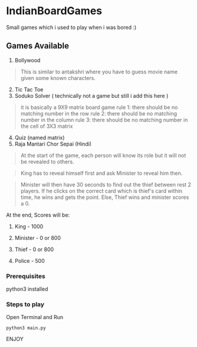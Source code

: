 # IndianBoardGames


Small games which i used to play when i was bored :)

## Games Available

1. Bollywood

> This is similar to antakshri where you have to guess movie name given some known characters.

2. Tic Tac Toe
3. Soduko Solver ( technically not a game but still i add this here )
> it is basically a 9X9 matrix board game
>rule 1: there should be no matching number in the row
>rule 2: there should be no matching number in the column
>rule 3: there should be no matching number in the cell of 3X3 matrix
4. Quiz (named matrix)
5. Raja Mantari Chor Sepai (Hindi)
> At the start of the game, each person will know its role but it will not be revealed to others.

> King has to reveal himself first and ask Minister to reveal him then.

> Minister will then have 30 seconds to find out the thief between rest 2 players. If he clicks on the correct card which is thief's card within time, he wins and gets the point. Else, Thief wins and minister scores a 0.



At the end, Scores will be:

1. King - 1000

2. Minister - 0 or 800 

3. Thief - 0 or 800

4. Police - 500

### Prerequisites

python3 installed


### Steps to play
 Open Terminal and Run

```
python3 main.py

```



ENJOY
